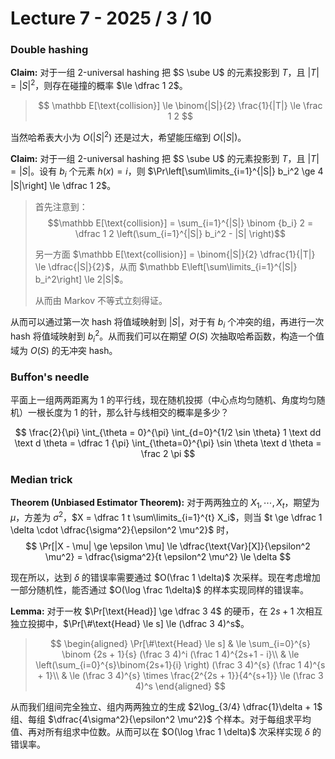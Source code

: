 # Lecture 7 - 2025 / 3 / 10

### Double hashing

**Claim:** 对于一组 2-universal hashing 把 $S \sube U$ 的元素投影到 $T$，且 $|T| = |S|^2$，则存在碰撞的概率 $\le \dfrac 1 2$。

> $$ \mathbb E[\text{collision}] \le \binom{|S|}{2} \frac{1}{|T|}  \le \frac 1 2 $$

当然哈希表大小为 $O(|S|^2)$ 还是过大，希望能压缩到 $O(|S|)$。

**Claim:** 对于一组 2-universal hashing 把 $S \sube U$ 的元素投影到 $T$，且 $|T| = |S|$。设有 $b_i$ 个元素 $h(x) = i$，则 $\Pr\left[\sum\limits_{i=1}^{|S|} b_i^2 \ge 4 |S|\right] \le \dfrac 1 2$。

> 首先注意到：
> $$\mathbb E[\text{collision}] = \sum_{i=1}^{|S|} \binom {b_i} 2 = \dfrac 1 2 \left(\sum_{i=1}^{|S|} b_i^2 - |S| \right)$$
>
> 另一方面 $\mathbb E[\text{collision}] = \binom{|S|}{2} \dfrac{1}{|T|} \le \dfrac{|S|}{2}$，从而 $\mathbb E\left[\sum\limits_{i=1}^{|S|} b_i^2\right] \le 2|S|$。
>
> 从而由 Markov 不等式立刻得证。

从而可以通过第一次 hash 将值域映射到 $|S|$，对于有 $b_i$ 个冲突的组，再进行一次 hash 将值域映射到 $b_i^2$。从而我们可以在期望 $O(S)$ 次抽取哈希函数，构造一个值域为 $O(S)$ 的无冲突 hash。

### Buffon's needle

平面上一组两两距离为 $1$ 的平行线，现在随机投掷（中心点均匀随机、角度均匀随机）一根长度为 $1$ 的针，那么针与线相交的概率是多少？

$$ \frac{2}{\pi} \int_{\theta = 0}^{\pi}  \int_{d=0}^{1/2 \sin \theta}  1  \text dd  \text d \theta = \dfrac 1 {\pi} \int_{\theta=0}^{\pi} \sin \theta \text d \theta = \frac 2 \pi $$

### Median trick

**Theorem (Unbiased Estimator Theorem):** 对于两两独立的 $X_1, \cdots, X_t$，期望为 $\mu$，方差为 $\sigma^2$，$X = \dfrac 1 t \sum\limits_{i=1}^{t} X_i$，则当 $t \ge \dfrac 1 \delta \cdot \dfrac{\sigma^2}{\epsilon^2 \mu^2}$ 时，
$$ \Pr[|X - \mu| \ge \epsilon \mu] \le \dfrac{\text{Var}[X]}{\epsilon^2 \mu^2} = \dfrac{\sigma^2}{t \epsilon^2 \mu^2} \le \delta $$

现在所以，达到 $\delta$ 的错误率需要通过 $O(\frac 1 \delta)$ 次采样。现在考虑增加一部分随机性，能否通过 $O(\log \frac 1\delta)$ 的样本实现同样的错误率。

**Lemma:** 对于一枚 $\Pr[\text{Head}] \ge \dfrac 3 4$ 的硬币，在 $2s + 1$ 次相互独立投掷中，$\Pr[\#\text{Head} \le s] \le (\dfrac 3 4)^s$。

> $$ \begin{aligned}
\Pr[\#\text{Head} \le s] & \le \sum_{i=0}^{s} \binom {2s + 1}{s} (\frac 3 4)^i (\frac 1 4)^{2s+1 - i}\\
& \le  \left(\sum_{i=0}^{s}\binom{2s+1}{i} \right) (\frac 3 4)^{s} (\frac 1 4)^{s + 1}\\
& \le (\frac 3 4)^{s} \times \frac{2^{2s + 1}}{4^{s+1}} \le (\frac 3 4)^s
\end{aligned} 
$$

从而我们组间完全独立、组内两两独立的生成 $2\log_{3/4} \dfrac{1}\delta + 1$ 组、每组 $\dfrac{4\sigma^2}{\epsilon^2 \mu^2}$ 个样本。对于每组求平均值、再对所有组求中位数。从而可以在 $O(\log \frac 1 \delta)$ 次采样实现 $\delta$ 的错误率。